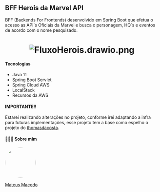 ## BFF Herois da Marvel API

BFF (Backends For Frontends) desenvolvido em Spring Boot que efetua o acesso as API´s Oficiais da Marvel e busca o personagem, HQ´s e eventos de acordo com o nome pesquisado.

<h1 align="center">
  <img src="https://github.com/MateusMaceedo/bff-heroes-api/blob/main/img/fluxo%20herois.png?raw=true" alt="FluxoHerois.drawio.png">
</h1>

#### Tecnologias
- Java 11
- Spring Boot Servlet
- Spring Cloud AWS
- LocalStack
- Recursos da AWS

#### IMPORTANTE!!
Estarei realizando alterações no projeto, conforme irei adaptando a infra para futuras implementações, esse projeto tem a base como espelho o projeto do [thomasdacosta](https://github.com/thomasdacosta).

#### 👨🏻‍🚀 Sobre mim
<a href="https://www.linkedin.com/in/mateus-macedo-937a32163/">
 <img style="border-radius:50%" width="100px; "src="https://avatars.githubusercontent.com/u/63172367?s=460&u=11fd26ea8a7f5663d7707d7ef254e4f8bfca1b05&v=4"/>
 <p>Mateus Macedo</p>
</a>
